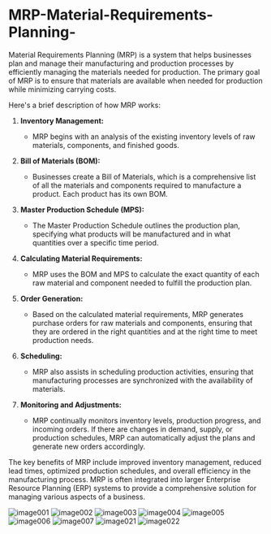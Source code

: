 # MRP-Material-Requirements-Planning-
Material Requirements Planning (MRP) is a system that helps businesses plan and manage their manufacturing and production processes by efficiently managing the materials needed for production. The primary goal of MRP is to ensure that materials are available when needed for production while minimizing carrying costs.

Here's a brief description of how MRP works:

1. **Inventory Management:**
   - MRP begins with an analysis of the existing inventory levels of raw materials, components, and finished goods.

2. **Bill of Materials (BOM):**
   - Businesses create a Bill of Materials, which is a comprehensive list of all the materials and components required to manufacture a product. Each product has its own BOM.

3. **Master Production Schedule (MPS):**
   - The Master Production Schedule outlines the production plan, specifying what products will be manufactured and in what quantities over a specific time period.

4. **Calculating Material Requirements:**
   - MRP uses the BOM and MPS to calculate the exact quantity of each raw material and component needed to fulfill the production plan.

5. **Order Generation:**
   - Based on the calculated material requirements, MRP generates purchase orders for raw materials and components, ensuring that they are ordered in the right quantities and at the right time to meet production needs.

6. **Scheduling:**
   - MRP also assists in scheduling production activities, ensuring that manufacturing processes are synchronized with the availability of materials.

7. **Monitoring and Adjustments:**
   - MRP continually monitors inventory levels, production progress, and incoming orders. If there are changes in demand, supply, or production schedules, MRP can automatically adjust the plans and generate new orders accordingly.

The key benefits of MRP include improved inventory management, reduced lead times, optimized production schedules, and overall efficiency in the manufacturing process. MRP is often integrated into larger Enterprise Resource Planning (ERP) systems to provide a comprehensive solution for managing various aspects of a business.


![image001](https://github.com/Sujeetdeore777/MRP-Material-Requirements-Planning-/assets/118282006/5ae23061-d816-41d8-b4fa-fd07d97266ce)
![image002](https://github.com/Sujeetdeore777/MRP-Material-Requirements-Planning-/assets/118282006/d4ddb8e8-303e-4352-8f87-627d75127bae)
![image003](https://github.com/Sujeetdeore777/MRP-Material-Requirements-Planning-/assets/118282006/39630155-0ee0-43d6-92ec-14e20d2d7c94)
![image004](https://github.com/Sujeetdeore777/MRP-Material-Requirements-Planning-/assets/118282006/518262fb-a826-418e-b9aa-9936a8a47d3e)
![image005](https://github.com/Sujeetdeore777/MRP-Material-Requirements-Planning-/assets/118282006/0f327ebf-6cc4-4645-86d3-1647c87e6423)
![image006](https://github.com/Sujeetdeore777/MRP-Material-Requirements-Planning-/assets/118282006/1ac814fa-4e78-4e8d-88e7-3fce4b149c14)
![image007](https://github.com/Sujeetdeore777/MRP-Material-Requirements-Planning-/assets/118282006/a469ffc6-56fd-4173-a5c7-d197ee685299)
![image021](https://github.com/Sujeetdeore777/MRP-Material-Requirements-Planning-/assets/118282006/a9f8c5dd-dca6-4ba5-8c90-cc5110f19233)
![image022](https://github.com/Sujeetdeore777/MRP-Material-Requirements-Planning-/assets/118282006/6be16924-74a0-4cd4-a758-5248d7236adc)

